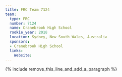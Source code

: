 ```yaml
---
title: FRC Team 7124
team:
  type: FRC
  number: 7124
  name: Cranebrook High School
  rookie_year: 2018
  location: Sydney, New South Wales, Australia
  sponsors:
  - Cranebrook High School
  links:
    Website:
---
```


{% include remove_this_line_and_add_a_paragraph %}